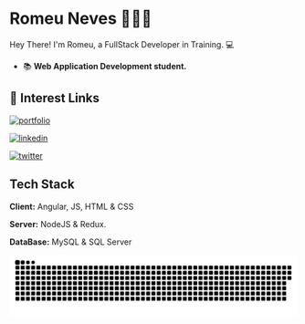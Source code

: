 

# Romeu Neves 🙋🏻‍♂️

Hey There! I'm Romeu, a FullStack Developer in Training. 💻 
- 📚 **Web Application Development student.**



## 🔗 Interest Links
[![portfolio](https://img.shields.io/badge/my_portfolio-230F3B?style=for-the-badge&logo=KO-fi&logoColor=069642)](https://theuncoder.netlify.app)

[![linkedin](https://img.shields.io/badge/linkedin-0A66C2?style=for-the-badge&logo=linkedin&logoColor=white)](https://www.linkedin.com/in/romeu-neves-6b1340184/)

[![twitter](https://img.shields.io/badge/twitter-1DA1F2?style=for-the-badge&logo=twitter&logoColor=white)](https://twitter.com/RRNeves21)


## Tech Stack

**Client:** Angular, JS, HTML & CSS

**Server:** NodeJS & Redux.

**DataBase:** MySQL & SQL Server


![Snake animation](https://github.com/rnevesphp/rnevesphp/blob/output/github-contribution-grid-snake.svg)




